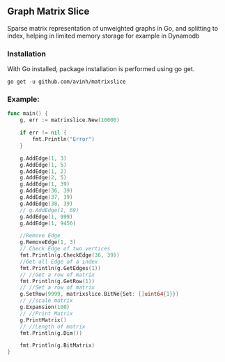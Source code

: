 ## Graph Matrix Slice

Sparse matrix representation of unweighted graphs in Go, and splitting to index, helping in limited memory storage for example in Dynamodb


### Installation
With Go installed, package installation is performed using go get.

```
go get -u github.com/avinh/matrixslice
```

### Example:

``` Go
func main() {
	g, err := matrixslice.New(10000)

	if err != nil {
		fmt.Println("Error")
	}

	g.AddEdge(1, 3)
	g.AddEdge(1, 5)
	g.AddEdge(1, 2)
	g.AddEdge(2, 5)
	g.AddEdge(1, 39)
	g.AddEdge(36, 39)
	g.AddEdge(37, 39)
	g.AddEdge(38, 39)
	// g.AddEdge(1, 69)
	g.AddEdge(1, 999)
	g.AddEdge(1, 9456)

	//Remove Edge
	g.RemoveEdge(1, 3)
	// Check Edge of two vertices
	fmt.Println(g.CheckEdge(36, 39))
	//Get all Edge of a index
	fmt.Println(g.GetEdges(1))
	// //Get a row of matrix
	fmt.Println(g.GetRow(1))
	// //Set a row of matrix
	g.SetRow(9999, matrixslice.BitNe{Set: []uint64{1}})
	// //scale matrix
	g.Expansion(100)
	// //Print Matrix
	g.PrintMatrix()
	// //Length of matrix
	fmt.Println(g.Dim())

	fmt.Println(g.BitMatrix)
}
```
